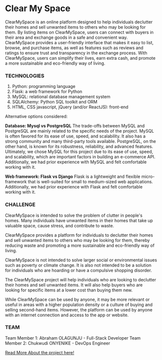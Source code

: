 # Clear My Space

ClearMySpace is an online platform designed to help individuals
declutter their homes and sell unwanted items to others who may be
looking for them. By listing items on ClearMySpace, users can
connect with buyers in their area and exchange goods in a safe and
convenient way. ClearMySpace provides a user-friendly interface that
makes it easy to list, browse, and purchase items, as well as
features such as reviews and ratings to ensure trust and transparency
in the exchange process. With ClearMySpace, users can simplify their
lives, earn extra cash, and promote a more sustainable and
eco-friendly way of living.


### TECHNOLOGIES

1. Python: programming language
1. Flask: a web framework for Python
1. MySQL: relational database management system
1. SQLAlchemy: Python SQL toolkit and ORM
1. HTML, CSS javascript, jQuery (and/or ReactJS): front-end


Alternative options considered:

**Database: Mysql vs PostgreSQL**
The trade-offs between MySQL and PostgreSQL are mainly related to the
specific needs of the project. MySQL is often favored for its ease of
use, speed, and scalability. It also has a strong community and many
third-party tools available. PostgreSQL, on the other hand, is known
for its robustness, reliability, and advanced features.
Ultimately, we chose MySQL for this project due to its ease of use,
speed, and scalability, which are important factors in building an
e-commerce API. Additionally, we had prior experience with MySQL and
felt comfortable working with it.

**Web framework: Flask vs Django**
Flask is a lightweight and flexible micro-framework that is
well-suited for small to medium-sized web applications. Additionally,
we had prior experience with Flask and felt comfortable working with
it.


### CHALLENGE

ClearMySpace is intended to solve the problem of clutter in people's
homes. Many individuals have unwanted items in their homes that
take up valuable space, cause stress, and contribute to waste.

ClearMySpace provides a platform for individuals to declutter their
homes and sell unwanted items to others who may be looking for them,
thereby reducing waste and promoting a more sustainable and
eco-friendly way of living.

ClearMySpace is not intended to solve larger social or environmental
issues such as poverty or climate change. It is also not intended to
be a solution for individuals who are hoarding or have a compulsive
shopping disorder.

The ClearMySpace project will help individuals who are looking to
declutter their homes and sell unwanted items. It will also help
buyers who are looking for specific items at a lower cost than
buying them new.

While ClearMySpace can be used by anyone, it may be more relevant
or useful in areas with a higher population density or a culture of
buying and selling second-hand items. However, the platform can be
used by anyone with an internet connection and access to the app or
website.


### TEAM

Team Member 1: Abraham OLAGUNJU - Full-Stack Developer
Team Member 2: Chukwudi ONYENIKE - DevOps Engineer

[Read More About the project here!](https://docs.google.com/document/d/1ADEp8iA4lPIjqcgZSQ1AkKpEK3MMria0KNvj8GMK0mc/edit?usp=sharing)
